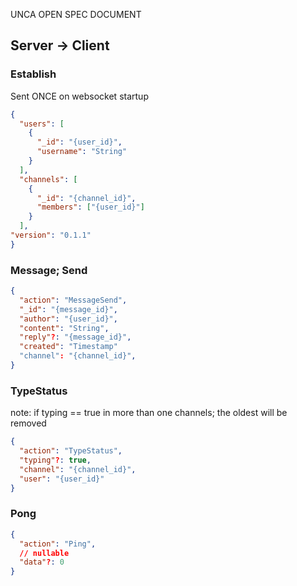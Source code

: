 UNCA OPEN SPEC DOCUMENT

## Server -> Client


### Establish
Sent ONCE on websocket startup
```json
{
  "users": [
    {
      "_id": "{user_id}",
      "username": "String"
    }
  ],
  "channels": [
    {
      "_id": "{channel_id}",
      "members": ["{user_id}"]
    }
  ],
"version": "0.1.1"
}
```
### Message; Send
```json
{
  "action": "MessageSend",
  "_id": "{message_id}",
  "author": "{user_id}",
  "content": "String",
  "reply"?: "{message_id}",
  "created": "Timestamp"
  "channel": "{channel_id}",
}
```
### TypeStatus
note: if typing == true in more than one channels; the oldest will be removed
```json
{
  "action": "TypeStatus",
  "typing"?: true,
  "channel": "{channel_id}",
  "user": "{user_id}"
}
```
### Pong
```json
{
  "action": "Ping",
  // nullable 
  "data"?: 0
}
```
